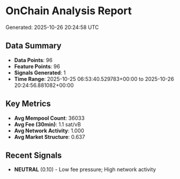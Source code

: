 # OnChain Analysis Report
Generated: 2025-10-26 20:24:58 UTC

## Data Summary
- **Data Points**: 96
- **Feature Points**: 96
- **Signals Generated**: 1
- **Time Range**: 2025-10-25 06:53:40.529783+00:00 to 2025-10-26 20:24:56.881082+00:00

## Key Metrics
- **Avg Mempool Count**: 36033
- **Avg Fee (30min)**: 1.1 sat/vB
- **Avg Network Activity**: 1.000
- **Avg Market Structure**: 0.637

## Recent Signals
- **NEUTRAL** (0.10) - Low fee pressure; High network activity
